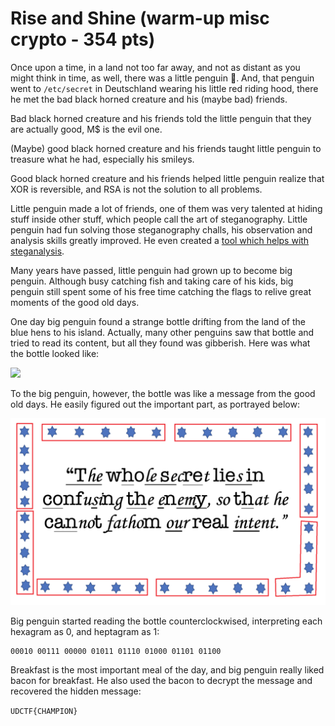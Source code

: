 # Rise and Shine (warm-up misc crypto - 354 pts)

Once upon a time, in a land not too far away, and not as distant as you might think in time, as well, there was a little penguin 🐧. And, that penguin went to `/etc/secret` in Deutschland wearing his little red riding hood, there he met the bad black horned creature and his (maybe bad) friends.

Bad black horned creature and his friends told the little penguin that they are actually good, M$ is the evil one.

(Maybe) good black horned creature and his friends taught little penguin to treasure what he had, especially his smileys.

Good black horned creature and his friends helped little penguin realize that XOR is reversible, and RSA is not the solution to all problems.

Little penguin made a lot of friends, one of them was very talented at hiding stuff inside other stuff, which people call the art of steganography. Little penguin had fun solving those steganography challs, his observation and analysis skills greatly improved. He even created a [tool which helps with steganalysis](https://github.com/quangntenemy/Steganabara).

Many years have passed, little penguin had grown up to become big penguin. Although busy catching fish and taking care of his kids, big penguin still spent some of his free time catching the flags to relive great moments of the good old days.

One day big penguin found a strange bottle drifting from the land of the blue hens to his island. Actually, many other penguins saw that bottle and tried to read its content, but all they found was gibberish. Here was what the bottle looked like:

<img src="Rise-and-Shine/breakfast.png" width="589" />

To the big penguin, however, the bottle was like a message from the good old days. He easily figured out the important part, as portrayed below:

<img src="Rise-and-Shine/breakfast-bacon.png" width="589" />

Big penguin started reading the bottle counterclockwised, interpreting each hexagram as 0, and heptagram as 1:

```
00010 00111 00000 01011 01110 01000 01101 01100
```

Breakfast is the most important meal of the day, and big penguin really liked bacon for breakfast. He also used the bacon to decrypt the message and recovered the hidden message:

`UDCTF{CHAMPION}`

